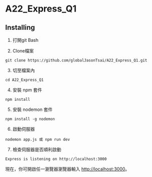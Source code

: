 # A22_Express_Q1

## Installing 

1. 打開git Bash

2. Clone檔案

```
git clone https://github.com/globalJasonTsai/A22_Express_Q1.git
```

3. 切至檔案內

```
cd A22_Express_Q1
```

4. 安裝 npm 套件

```
npm install
```

5. 安裝 nodemon 套件

```
npm install -g nodemon
```

6. 啟動伺服器

```
nodemon app.js 或 npm run dev
```

7. 檢查伺服器是否順利啟動

```
Express is listening on http://localhost:3000
```

現在，你可開啟任一瀏覽器瀏覽器輸入 [http://localhost:3000](http://localhost:3000)。


